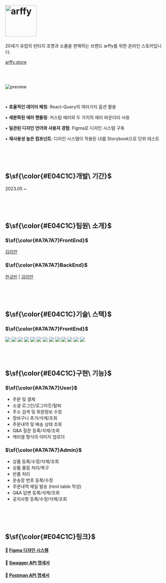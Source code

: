 # <img src="https://github.com/lianKim/arffy-client/assets/97217822/f8af3b48-2282-4080-82d2-83ee2bb19a21" alt="arffy" width="100px">

20세기 유럽의 빈티지 조명과 소품을 판매하는 브랜드 arffy를 위한 온라인 스토어입니다. 

[arffy.store](https://arffy.store)

</br>

</br>

![preview](https://github.com/lianKim/arffy-client/assets/97217822/a67e4669-0d45-47fa-a882-a4fbc88cebcd)

</br>

▪️ **효율적인 데이터 페칭**: React-Query의 여러가지 옵션 활용

▪️ **세분화된 에러 핸들링**: 커스텀 에러와 두 가지의 에러 바운더리 사용

▪️ **일관된 디자인 언어와 사용자 경험**: Figma로 디자인 시스템 구축

▪️ **재사용성 높은 컴포넌트**: 디자인 시스템이 적용된 UI를 Storybook으로 단위 테스트

</br>

</br>

</br>

<h2>$\sf{\color{#E04C1C}개발\ 기간}$</h2>

2023.05 ~ 

</br>

</br>

</br>

<h2>$\sf{\color{#E04C1C}팀원\ 소개}$</h2>

<h3>$\sf{\color{#A7A7A7}FrontEnd}$</h3>

[김리안](https://github.com/lianKim)
  
<h3>$\sf{\color{#A7A7A7}BackEnd}$</h3>

[한규빈](https://github.com/rbsks)  |  [김이안](https://github.com/kormeian)

</br>

</br>

</br>

<h2>$\sf{\color{#E04C1C}기술\ 스택}$</h2>

<h3>$\sf{\color{#A7A7A7}FrontEnd}$</h3>

<div>
  <img src="https://img.shields.io/badge/Typescript-3178C6?&style=flat-square&logo=typescript&logoColor=white">
  <img src="https://img.shields.io/badge/React-61DAFB?&style=flat-square&logo=react&logoColor=white">
  <img src="https://img.shields.io/badge/React Query-FF4154?&style=flat-square&logo=reactquery&logoColor=white">
  <img src="https://img.shields.io/badge/Jotai-lightgrey?&style=flat-square&logo=jotai&logoColor=white">
  <img src="https://img.shields.io/badge/Styled Component-DB7093?&style=flat-square&logo=styledcomponents&logoColor=white">
  <img src="https://img.shields.io/badge/Storybook-FF4785?&style=flat-square&logo=storybook&logoColor=white">
  <img src="https://img.shields.io/badge/Jest-C21325?&style=flat-square&logo=jest&logoColor=white">
  <img src="https://img.shields.io/badge/Figma-F24E1E?&style=flat-square&logo=figma&logoColor=white">
  <img src="https://img.shields.io/badge/Amazon EC2-FF9900?&style=flat-square&logo=amazonec2&logoColor=white">
  <img src="https://img.shields.io/badge/Github Actions-2088FF?&style=flat-square&logo=githubactions&logoColor=white">
  <img src="https://img.shields.io/badge/Postman-FF6C37?&style=flat-square&logo=postman&logoColor=white">
  <img src="https://img.shields.io/badge/Swagger-85EA2D?style=flat-sqaure&logo=swagger&logoColor=white">
  <img src="https://img.shields.io/badge/Slack-4A154B?&style=flat-square&logo=slack&logoColor=white">
</div>

</br>

</br>

</br>

<h2>$\sf{\color{#E04C1C}구현\ 기능}$</h2>

<h3>$\sf{\color{#A7A7A7}User}$</h3>

- 주문 및 결제
- 소셜 로그인/로그아웃/탈퇴
- 주소 검색 및 회원정보 수정
- 장바구니 추가/삭제/조회
- 주문내역 및 배송 상태 조회
- Q&A 질문 등록/삭제/조회
- 캐러셀 형식의 이미지 업로더

<h3>$\sf{\color{#A7A7A7}Admin}$</h3>

- 상품 등록/수정/삭제/조회
- 상품 품절 처리/복구
- 반품 처리
- 운송장 번호 등록/수정
- 주문내역 메일 발송 (html table 작성)
- Q&A 답변 등록/삭제/조회
- 공지사항 등록/수정/삭제/조회

</br>

</br>

</br>

<h2>$\sf{\color{#E04C1C}링크}$</h2>

#### 🔗 [Figma 디자인 시스템](https://www.figma.com/file/AUkFFhRZln5S5PYp9zgvXz/Gokkan-UI?node-id=0%3A1&t=JhSvLc7xt2WzzCmV-1)
#### 🔗 [Swagger API 명세서](https://api.arffy.store/swagger-ui/index.html#/)
#### 🔗 [Postman API 명세서](https://winter-shadow-67431.postman.co/workspace/arffy~9c452189-ddd1-419e-b241-e309e4fd56bd/collection/14010261-0a8230ad-8fdc-448e-8adb-9424464c3c1b)

</br>
